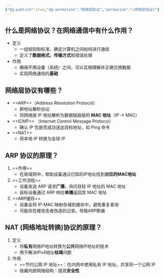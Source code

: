 ```yaml
---
{"dg-publish":true,"dg-permalink":"网络层协议","permalink":"/网络层协议/"}
---
```



## 什么是网络协议？在网络通信中有什么作用？

- 定义
	- 一组规则和标准，确定计算机之间如何进行通信
	- 定义了**数据格式、传输方式**和错误处理
- 作用
	- 确保不用设备（系统）之间，可以互相理解并正确交换数据
	- 实现网络通信的**基础**

## 网络层协议有哪些？

- ==ARP==（Address Resolution Protocol）
	- 即地址解析协议
	- 将网络层 IP 地址解析为数据链路层的 **MAC 地址**（IP → MAC）
- ==ICMP== （Internet Control Message Protocol）
	- 确认 IP 包是否成功送达目标地址，如 Ping 命令
- ==NAT==
	- 将本地 IP 转换为全球 IP

## ARP 协议的原理？

1. ==作用==
	- 在局域网中，帮助设备通过已知的IP地址找到**对应的MAC地址**
2. ==工作流程==
	- 设备发送 ARP 请求**广播**，询问目标 IP 地址的 MAC 地址
	- 目标设备通过 ARP 响应**单播**返回其 MAC 地址
3. ==ARP缓存==
	- 设备会将 IP-MAC 映射存储到缓存中，避免重复查询
	- 可能存在被攻击者伪造的记录，导致ARP欺骗

## NAT (网络地址转换)协议的原理？

1. 定义
	- 将**私有**网络IP地址转换为**公共**网络IP地址的技术
	- 用于解决IPv4地址**枯竭**问题
2. 作用
	- ==节约公网 IP 地址==：在内网中使用私有 IP 地址，共享同一个公网 IP
	- 隐藏内部网络结构：提高**安全性**